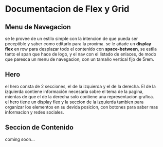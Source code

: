 # Documentacion de Flex y Grid

## Menu de Navegacion
se le provee de un estilo simple con la intencion de que pueda ser peceptible y saber como editarlo para la proxima.
se le añade un **display flex** en row para desplazar todo el contenido con **space-between**, se estila tanto el span que hace de logo, y el nav con el listado de enlaces, de modo que paresca un menu de navegacion, con un tamaño vertical fijo de 5rem.

## Hero
el hero consta de 2 secciones, el de la izquierda y el de la derecha. El de la izquierda contiene información necesaria sobre el tema de la pagina, mientas de que el de la derecha solo contiene una representacion grafica. el hero tiene un display flex y la seccion de la izquierda tambien para organizar los elementos en su devida posicion, con botones para saber mas informacion y redes sociales.

## Seccion de Contenido
coming soon...